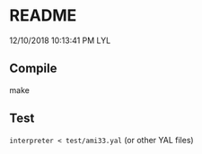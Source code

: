 # README
12/10/2018 10:13:41 PM  LYL

## Compile

make

## Test

`interpreter < test/ami33.yal` (or other YAL files)